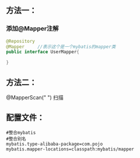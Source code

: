 ## 方法一：

### 添加@Mapper注解

```java
@Repository
@Mapper		//表示这个是一个mybatis的mapper类
public interface UserMapper{

}
```

## 方法二：

@MapperScan(" ") 扫描



## 配置文件：

```
#整合mybatis
#整合别名
mybatis.type-alibaba-package=com.pojo
mybatis.mapper-locations=classpath:mybatis/mapper
```

